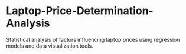 # Laptop-Price-Determination-Analysis
Statistical analysis of factors influencing laptop prices using regression models and data visualization tools.
